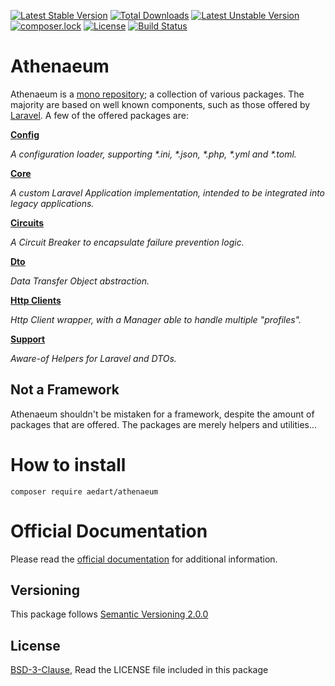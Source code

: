 [![Latest Stable Version](https://poser.pugx.org/aedart/athenaeum/v/stable)](https://packagist.org/packages/aedart/athenaeum)
[![Total Downloads](https://poser.pugx.org/aedart/athenaeum/downloads)](https://packagist.org/packages/aedart/athenaeum)
[![Latest Unstable Version](https://poser.pugx.org/aedart/athenaeum/v/unstable)](https://packagist.org/packages/aedart/athenaeum)
[![composer.lock](https://poser.pugx.org/aedart/athenaeum/composerlock)](https://packagist.org/packages/aedart/athenaeum)
[![License](https://poser.pugx.org/aedart/athenaeum/license)](https://packagist.org/packages/aedart/athenaeum)
[![Build Status](https://github.com/aedart/athenaeum/actions/workflows/tests.yaml/badge.svg?branch=main)](https://github.com/aedart/athenaeum/actions/workflows/tests.yaml)

# Athenaeum

Athenaeum is a [mono repository](https://en.wikipedia.org/wiki/Monorepo); a collection of various packages. 
The majority are based on well known components, such as those offered by [Laravel](https://laravel.com/).
A few of the offered packages are:

**[Config](https://aedart.github.io/athenaeum/archive/current/config/)**

_A configuration loader, supporting *.ini, *.json, *.php, *.yml and *.toml._

**[Core](https://aedart.github.io/athenaeum/archive/current/core/)**

_A custom Laravel Application implementation, intended to be integrated into legacy applications._

**[Circuits](https://aedart.github.io/athenaeum/archive/current/circuits)**

_A Circuit Breaker to encapsulate failure prevention logic._

**[Dto](https://aedart.github.io/athenaeum/archive/current/dto/)**

_Data Transfer Object abstraction._

**[Http Clients](https://aedart.github.io/athenaeum/archive/current/http/clients/)** 

_Http Client wrapper, with a Manager able to handle multiple "profiles"._

**[Support](https://aedart.github.io/athenaeum/archive/current/support/)**

_Aware-of Helpers for Laravel and DTOs._

## Not a Framework

Athenaeum shouldn't be mistaken for a framework, despite the amount of packages that are offered.
The packages are merely helpers and utilities...

# How to install

```console
composer require aedart/athenaeum
```

# Official Documentation

Please read the [official documentation](https://aedart.github.io/athenaeum/) for additional information.

## Versioning

This package follows [Semantic Versioning 2.0.0](http://semver.org/)

## License

[BSD-3-Clause](http://spdx.org/licenses/BSD-3-Clause), Read the LICENSE file included in this package
